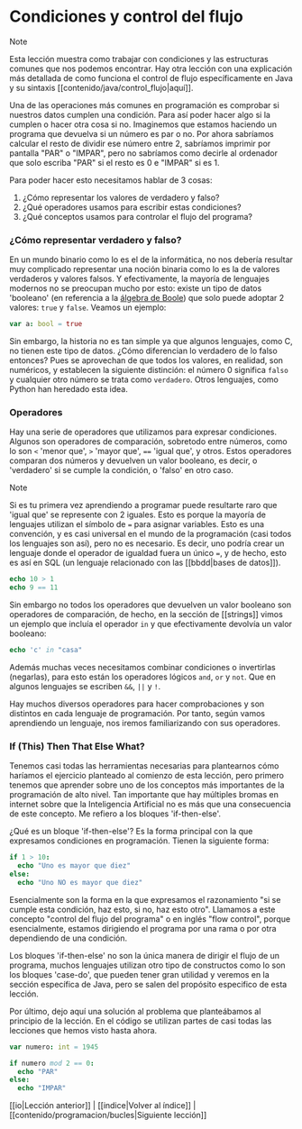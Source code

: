 # Condiciones y control del flujo
> [!NOTE]
> Esta lección muestra como trabajar con condiciones y las estructuras comunes que nos podemos encontrar. Hay otra lección con una explicación más detallada de como funciona el control de flujo específicamente en Java y su sintaxis [[contenido/java/control_flujo|aquí]].

Una de las operaciones más comunes en programación es comprobar si nuestros datos cumplen una condición. Para así poder hacer algo si la cumplen o hacer otra cosa si no. Imaginemos que estamos haciendo un programa que devuelva si un número es par o no. Por ahora sabríamos calcular el resto de dividir ese número entre 2, sabríamos imprimir por pantalla "PAR" o "IMPAR", pero no sabríamos como decirle al ordenador que solo escriba "PAR" si el resto es 0 e "IMPAR" si es 1.

Para poder hacer esto necesitamos hablar de 3 cosas:
 1. ¿Cómo representar los valores de verdadero y falso?
 2. ¿Qué operadores usamos para escribir estas condiciones?
 3. ¿Qué conceptos usamos para controlar el flujo del programa?

### ¿Cómo representar verdadero y falso?
En un mundo binario como lo es el de la informática, no nos debería resultar muy complicado representar una noción binaria como lo es la de valores verdaderos y valores falsos. Y efectivamente, la mayoría de lenguajes modernos no se preocupan mucho por esto: existe un tipo de datos 'booleano' (en referencia a la [álgebra de Boole](https://es.wikipedia.org/wiki/%C3%81lgebra_de_Boole)) que solo puede adoptar 2 valores:
`true` y `false`. Veamos un ejemplo:

```nim
var a: bool = true
```

Sin embargo, la historia no es tan simple ya que algunos lenguajes, como C, no tienen este tipo de datos. ¿Cómo diferencian lo verdadero de lo falso entonces? Pues se aprovechan de que todos los valores, en realidad, son numéricos, y establecen la siguiente distinción: el número 0 significa `falso` y cualquier otro número se trata como `verdadero`. Otros lenguajes, como Python han heredado esta idea.

### Operadores
Hay una serie de operadores que utilizamos para expresar condiciones. Algunos son operadores de comparación, sobretodo entre números, como lo son `<` 'menor que', `>` 'mayor que', `==` 'igual que', y otros. Estos operadores comparan dos números y devuelven un valor booleano, es decir, o 'verdadero' si se cumple la condición, o 'falso' en otro caso.

> [!NOTE]
> Si es tu primera vez aprendiendo a programar puede resultarte raro que 'igual que' se represente con 2 iguales. Esto es porque la mayoría de lenguajes utilizan el símbolo de `=` para asignar variables. Esto es una convención, y es casi universal en el mundo de la programación (casi todos los lenguajes son así), pero no es necesario. Es decir, uno podría crear un lenguaje donde el operador de igualdad fuera un único `=`, y de hecho, esto es así en SQL (un lenguaje relacionado con las [[bbdd|bases de datos]]).

``` nim
echo 10 > 1
echo 9 == 11
```

Sin embargo no todos los operadores que devuelven un valor booleano son operadores de comparación, de hecho, en la sección de [[strings]] vimos un ejemplo que incluía el operador `in` y que efectivamente devolvía un valor booleano:

```nim
echo 'c' in "casa"
```

Además muchas veces necesitamos combinar condiciones o invertirlas (negarlas), para esto están los operadores lógicos `and`, `or` y `not`. Que en algunos lenguajes se escriben `&&`, `||` y `!`.

Hay muchos diversos operadores para hacer comprobaciones y son distintos en cada lenguaje de programación. Por tanto, según vamos aprendiendo un lenguaje, nos iremos familiarizando con sus operadores.

### If (This) Then That Else What?
Tenemos casi todas las herramientas necesarias para plantearnos cómo haríamos el ejercicio planteado al comienzo de esta lección, pero primero tenemos que aprender sobre uno de los conceptos más importantes de la programación de alto nivel. Tan importante que hay múltiples bromas en internet sobre que la Inteligencia Artificial no es más que una consecuencia de este concepto. Me refiero a los bloques 'if-then-else'. 

¿Qué es un bloque 'if-then-else'? Es la forma principal con la que expresamos condiciones en programación. Tienen la siguiente forma:

```nim
if 1 > 10:
  echo "Uno es mayor que diez"
else:
  echo "Uno NO es mayor que diez"
```

Esencialmente son la forma en la que expresamos el razonamiento "si se cumple esta condición, haz esto, si no, haz esto otro". Llamamos a este concepto "control del flujo del programa" o en inglés "flow control", porque esencialmente, estamos dirigiendo el programa por una rama o por otra dependiendo de una condición.

Los bloques 'if-then-else' no son la única manera de dirigir el flujo de un programa, muchos lenguajes utilizan otro tipo de constructos como lo son los bloques 'case-do', que pueden tener gran utilidad y veremos en la sección específica de Java, pero se salen del propósito especifico de esta lección.

Por último, dejo aquí una solución al problema que planteábamos al principio de la lección. En el código se utilizan partes de casi todas las lecciones que hemos visto hasta ahora.

```nim
var numero: int = 1945

if numero mod 2 == 0:
  echo "PAR"
else:
  echo "IMPAR"
```


[[io|Lección anterior]] | [[indice|Volver al índice]]  | [[contenido/programacion/bucles|Siguiente lección]]